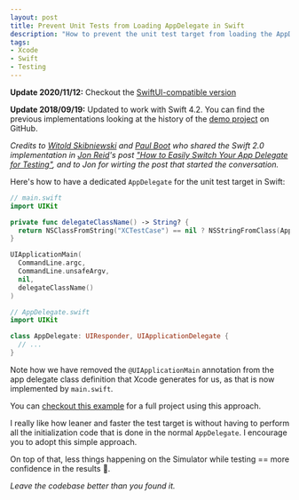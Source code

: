 ```yaml
---
layout: post
title: Prevent Unit Tests from Loading AppDelegate in Swift
description: "How to prevent the unit test target from loading the AppDelegate and have faster tests execution."
tags:
- Xcode
- Swift
- Testing
---
```


**Update 2020/11/12:** Checkout the [SwiftUI-compatible version](https://mokacoding.com/blog/prevent-swiftui-app-loading-in-unit-tests/)

**Update 2018/09/19:** Updated to work with Swift 4.2. You can find the previous implementations looking at the history of the [demo project](https://github.com/mokacoding/TestAppDelegateExample) on GitHub.

_Credits to [Witold Skibniewski](http://mr-v.github.io/about/) and [Paul Boot](http://qualitycoding.org/app-delegate-for-tests/#comment-61735) who shared the Swift 2.0 implementation in [Jon Reid](http://qualitycoding.org/)'s post ["How to Easily Switch Your App Delegate for Testing"](http://qualitycoding.org/app-delegate-for-tests/), and to Jon for wirting the post that started the conversation._

Here's how to have a dedicated `AppDelegate` for the unit test target in Swift:

```swift
// main.swift
import UIKit

private func delegateClassName() -> String? {
  return NSClassFromString("XCTestCase") == nil ? NSStringFromClass(AppDelegate.self) : nil
}

UIApplicationMain(
  CommandLine.argc,
  CommandLine.unsafeArgv,
  nil,
  delegateClassName()
)

// AppDelegate.swift
import UIKit

class AppDelegate: UIResponder, UIApplicationDelegate {
  // ...
}
```

Note how we have removed the `@UIApplicationMain` annotation from the app delegate class definition that Xcode generates for us, as that is now implemented by `main.swift`.

You can [checkout this example](https://github.com/mokacoding/TestAppDelegateExample) for a full project using this approach.

I really like how leaner and faster the test target is without having to perform all the initialization code that is done in the normal `AppDelegate`. I encourage you to adopt this simple approach.

On top of that, less things happening on the Simulator while testing == more confidence in the results 🎉.

_Leave the codebase better than you found it._
